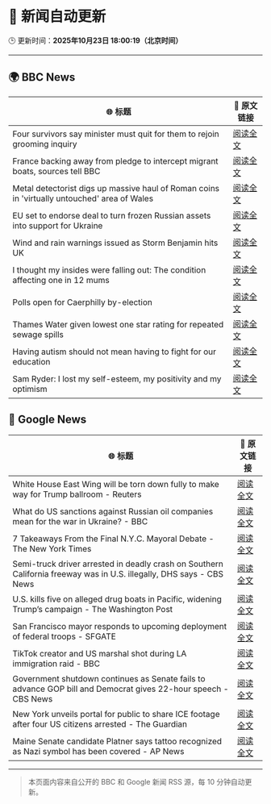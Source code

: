# 🧠 新闻自动更新

🕒 更新时间：**2025年10月23日 18:00:19（北京时间）**

---

## 🌍 BBC News

| 🌐 标题 | 🔗 原文链接 |
|--------|-------------|
| Four survivors say minister must quit for them to rejoin grooming inquiry | [阅读全文](https://www.bbc.com/news/articles/cly285e5ljyo?at_medium=RSS&at_campaign=rss) |
| France backing away from pledge to intercept migrant boats, sources tell BBC | [阅读全文](https://www.bbc.com/news/articles/cn8vr95n5n3o?at_medium=RSS&at_campaign=rss) |
| Metal detectorist digs up massive haul of Roman coins in 'virtually untouched' area of Wales | [阅读全文](https://www.bbc.com/news/articles/cd67vv66wxxo?at_medium=RSS&at_campaign=rss) |
| EU set to endorse deal to turn frozen Russian assets into support for Ukraine | [阅读全文](https://www.bbc.com/news/articles/cwykd4l3dy1o?at_medium=RSS&at_campaign=rss) |
| Wind and rain warnings issued as Storm Benjamin hits UK | [阅读全文](https://www.bbc.com/news/articles/c797899qdndo?at_medium=RSS&at_campaign=rss) |
| I thought my insides were falling out: The condition affecting one in 12 mums | [阅读全文](https://www.bbc.com/news/articles/ckgk0y18mrvo?at_medium=RSS&at_campaign=rss) |
| Polls open for Caerphilly by-election | [阅读全文](https://www.bbc.com/news/articles/c993nlyrdglo?at_medium=RSS&at_campaign=rss) |
| Thames Water given lowest one star rating for repeated sewage spills | [阅读全文](https://www.bbc.com/news/articles/cdjrymnx1e8o?at_medium=RSS&at_campaign=rss) |
| Having autism should not mean having to fight for our education | [阅读全文](https://www.bbc.com/news/articles/c891y5n2de8o?at_medium=RSS&at_campaign=rss) |
| Sam Ryder: I lost my self-esteem, my positivity and my optimism | [阅读全文](https://www.bbc.com/news/articles/cj0e2n69gv9o?at_medium=RSS&at_campaign=rss) |

## 📰 Google News

| 🌐 标题 | 🔗 原文链接 |
|--------|-------------|
| White House East Wing will be torn down fully to make way for Trump ballroom - Reuters | [阅读全文](https://news.google.com/rss/articles/CBMiwAFBVV95cUxPaGszTk4wUzlIaGZoSkdFVExIcE1ENjNPdEw5LXhUc1JueGRZWFdXZHk1b0lPaV93WTY2UFlkR2VJWGJQYk5FOVVScjJQb2dmVEZVWWwyeUNkTHRxQVpmUFFHRG1ueXBwWl82S3FWS1Y2ZUI2LWJnejRGUS1TSENqTUxYNGZnUzF5c1AxZWNSY3JxdXd1ekpBS3E3TFZ3Z1JoME5hX0o3cHAzYVRrQVR2MmxZd0NEaEdocF93MU4zVjk?oc=5) |
| What do US sanctions against Russian oil companies mean for the war in Ukraine? - BBC | [阅读全文](https://news.google.com/rss/articles/CBMiWkFVX3lxTE56MDM5cmgyTExGcmgtR3RucTFydk1oZlNHdmVTMlRMQlpnSkhsdUxUbThhNV9JWk8waTZiOXNmLThGNVF0dWhrbW1TRXVGLUVJZHZZT0ItX1VBZ9IBX0FVX3lxTE5LMVBLV2NDUnJJR0tPRjVUVkNPYmFrWUllc1FzcmlqcXJsbURLY2RDUlVsUDlqcmtEM2x6SEZsR0pMOFVUNE50aVlRNTlhR0ppZ25BQThRS0dUc0NwNW1N?oc=5) |
| 7 Takeaways From the Final N.Y.C. Mayoral Debate - The New York Times | [阅读全文](https://news.google.com/rss/articles/CBMigAFBVV95cUxNTjJOVmlVSGpOUk14aU1McUo4RmNlOEtteXhWN1JsVklrX2VpdHRLcmFJWU1rM1h6bVVzUWhnM0xYSDRNNl9DWHFMaUphSTJUcmpaZXh5b0hPVU5OVXowM3hfQ0Rnd2RKLUdod1RLNGxzYXk2NHdXSVhCR0Y5WFVVbA?oc=5) |
| Semi-truck driver arrested in deadly crash on Southern California freeway was in U.S. illegally, DHS says - CBS News | [阅读全文](https://news.google.com/rss/articles/CBMiowFBVV95cUxPbTZoQVMzOXNUODdPclBlZzJlREV1TW1PNDRmVjVOQXE1UEJNdXJOSzVVOVdfU0dCUGJvQXdLNzJuU1F3ZU9qWEtQMkVnNlhwa1VJSUthdWpkc0U4NU90T2w0T2wzSlNZYnNqaWhyZmpfNElwVVVaWjNoN2JVcUJEYVpMOXlodFFQX3U5dTNsY3dkVXR3UklRUlJ1c0xJcTk2REpr?oc=5) |
| U.S. kills five on alleged drug boats in Pacific, widening Trump’s campaign - The Washington Post | [阅读全文](https://news.google.com/rss/articles/CBMingFBVV95cUxNV09qT0hDMERPQm9QbmpQS0FVbENzVjNjdnp4c2U5QmVmS05rM2ZIdUp1bzM0YVBEZVFxcDY2OHpkQVRDT2U5OWptRTJ2b3hMNS1hRW9HQkZtY1NnUURQal9ibG1lZ29qWHEzcmxZUVdYajNRd0pYemNfS09XUW1fYnBxTzAxTFdyOHh0M0RDejU1VXBtR1QzeWdnWWxkdw?oc=5) |
| San Francisco mayor responds to upcoming deployment of federal troops - SFGATE | [阅读全文](https://news.google.com/rss/articles/CBMiogFBVV95cUxObVFPR3N1ckxhUVNnaEJBaGVOTC12RzRiUHk1VVFPa0w0clRZNmgzWnduTnZfRDd2dmtxcXZHbi16ZWhTUFZrdURPNHRQbWZUVEt5N25wVWJ3SVBhZVJtclhucXUzSXJBaDl3NFVkc21mRHFWZ3RRZFlCQjNiM0dhWFc1NkFiNVBwSm1kVTRuZEdtazNaUFJZNkJMN1BTZzdFZVE?oc=5) |
| TikTok creator and US marshal shot during LA immigration raid - BBC | [阅读全文](https://news.google.com/rss/articles/CBMiWkFVX3lxTE5vbXV0Y2J1bWhJWVNqOGdLTDFfLTNERmFaWVZKTnJ2Q2x6aU9aVmhpd19ZdWJld0x6VGRiblBuTHFucDZCdXB0cHpIcWgzanJ6WTVDWFdyUjY3UdIBX0FVX3lxTE9yeUtVc2NQZ3BTS19Bakp0YkRZdmQxRVg2NGZxUFVzOEJNSkZqTkhOamJ0S0dsMnYtWVVQYlEtelNRUUFJWGZFM00wVk1JbjV5MWtyVm1HZ2MwcnhNZWFV?oc=5) |
| Government shutdown continues as Senate fails to advance GOP bill and Democrat gives 22-hour speech - CBS News | [阅读全文](https://news.google.com/rss/articles/CBMiqgFBVV95cUxQVnZqTHA3RWVvT3MycGV4cFp4ckJtbUh3S3lsYVp1SjFMOHNwZ1dObFdadkhhc1V6N0xoWHB2VG5PTEJ0SDZublBVLXNjZ1BVdmsxS1ZpMEVpdXRWLTR3aWs0NW1FVXpLSGNINXhXRnZ3MVBoeXRnU3ZEZE9QbWZDb3RsY2g5dkN3SkR6cGtqcXpQcnZTRUFpVlRyLXR0WUZWWElaLUE5YlJjUdIBrwFBVV95cUxNUTBFRkptZlV3dE5tNGZ1T0YwT0VCcDU5OWVPZXJxQ2lIMXJ2b1ZUSU9BZzdsck5oUXBaNWdBM0hRSVJTQWlEU3c5TDZvWjRtN2ktRU5PcGVXMWdESV9NSERseUpfTWotYlRHRTAxaUZHUGxvekRTTVEtV2lpQ00xSGNQZ0liNXVONjJQLUZiSHV4RVk2NVRJUXZWcTZ3NFRIbFJHVG11X0hRYzVhU25r?oc=5) |
| New York unveils portal for public to share ICE footage after four US citizens arrested - The Guardian | [阅读全文](https://news.google.com/rss/articles/CBMilAFBVV95cUxOZklTb1ItSWtDaGRGOTViVEkzREhJQVcweWQ5ckh0UUNJX3BnX1pHMnU1ODVrTjdHWE5wOEo0NVp1TWxWRmFKYXJ2YWZpMWdLN0VNYWtoQzBGeDlEZEFNMGZBRzBXOTdnQWxOanA3ZlFseUVVM045WFpGMHItV0pMQ2ZyQlNWUk1XSVNqTktfdDg5U3Rn?oc=5) |
| Maine Senate candidate Platner says tattoo recognized as Nazi symbol has been covered - AP News | [阅读全文](https://news.google.com/rss/articles/CBMiqwFBVV95cUxPRHdLUDJHa3pkdTA0WW1nM0ZjMElWRDJDRnNFdllER0ZNaXdTZ1dSbjhrSTd1ek9ORzF5WkxTMkhHc01XUGZhZ3dKcmJKbmFzSWlPcG9XRVdfR0NFNWJZZ3VPYjdSU0xJazFNSTktWUpfM0tMRzhkWERJM2JlTmJVek5mMl9QWk5GMUFtbEJfeG95RDVmTmN5VjFKUFJpNVpTb0ZJTFhnTjBRYzA?oc=5) |

---
> 本页面内容来自公开的 BBC 和 Google 新闻 RSS 源，每 10 分钟自动更新。